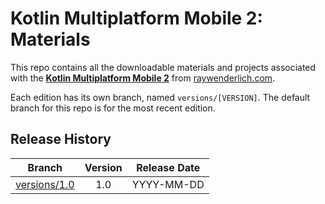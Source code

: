 # Kotlin Multiplatform Mobile 2: Materials


This repo contains all the downloadable materials and projects associated with the **[Kotlin Multiplatform Mobile 2](https://www.raywenderlich.com/library)** from [raywenderlich.com](https://www.raywenderlich.com).

Each edition has its own branch, named `versions/[VERSION]`. The default branch for this repo is for the most recent edition.

## Release History

| Branch                                                                                  | Version | Release Date |
| --------------------------------------------------------------------------------------- |:-------:|:------------:|
| [versions/1.0](https://github.com/raywenderlich/video-kmm2-materials/tree/versions/1.0) | 1.0     | YYYY-MM-DD   |
